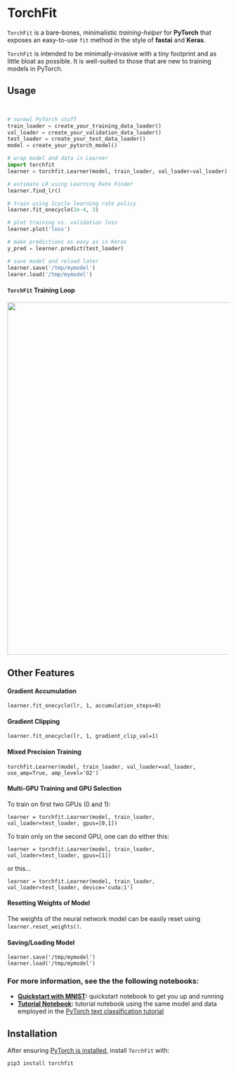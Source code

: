 # TorchFit

`TorchFit` is a bare-bones, minimalistic *training-helper* for **PyTorch** that exposes an easy-to-use `fit` method in the style of **fastai** and **Keras**.  

`TorchFit` is intended to be minimally-invasive with a tiny footprint and as little bloat as possible. It is well-suited to those that are new to training models in PyTorch. 

## Usage

```python


# normal PyTorch stuff
train_loader = create_your_training_data_loader()
val_loader = create_your_validation_data_loader()
test_loader = create_your_test_data_loader()
model = create_your_pytorch_model()

# wrap model and data in Learner
import torchfit
learner = torchfit.Learner(model, train_loader, val_loader=val_loader)

# estimate LR using Learning Rate Finder
learner.find_lr()

# train using 1cycle learning rate policy
learner.fit_onecycle(1e-4, 3)

# plot training vs. validation loss
learner.plot('loss')

# make predictions as easy as in Keras
y_pred = learner.predict(test_loader)

# save model and reload later
learner.save('/tmp/mymodel')
learer.load('/tmp/mymodel')
```


#### `TorchFit` Training Loop
<img src="https://github.com/amaiya/torchfit/raw/develop/images/torchfit_progress.gif" width="800">


## Other Features

#### Gradient Accumulation
```learner.fit_onecycle(lr, 1, accumulation_steps=8)```


#### Gradient Clipping
```learner.fit_onecycle(lr, 1, gradient_clip_val=1)```


#### Mixed Precision Training
```torchfit.Learner(model, train_loader, val_loader=val_loader, use_amp=True, amp_level='O2')```

#### Multi-GPU Training and GPU Selection

To train on first two GPUs (0 and 1):

```learner = torchfit.Learner(model, train_loader, val_loader=test_loader, gpus=[0,1])```

To train only on the second GPU, one can do either this:

```learner = torchfit.Learner(model, train_loader, val_loader=test_loader, gpus=[1])```

or this...

```learner = torchfit.Learner(model, train_loader, val_loader=test_loader, device='cuda:1')```


#### Resetting Weights of Model
The weights of the neural network model can be easily reset using `learner.reset_weights()`. 


#### Saving/Loading Model
```
learner.save('/tmp/mymodel')
learner.load('/tmp/mymodel')
```

### For more information, see the the following notebooks:
- **[Quickstart with MNIST](https://github.com/amaiya/torchfit/blob/master/examples/quickstart-mnist.ipynb):**  quickstart notebook to get you up and running
- **[Tutorial Notebook](https://github.com/amaiya/torchfit/blob/master/examples/tutorial.ipynb):**  tutorial notebook using the same model and data employed in the [PyTorch text classification tutorial](https://pytorch.org/tutorials/beginner/text_sentiment_ngrams_tutorial.html)


## Installation

After ensuring [PyTorch is installed](https://pytorch.org/get-started/locally/), install `TorchFit` with:

```
pip3 install torchfit

```

<!-- pip3 install pillow==6.2.2 torch==1.3.1+cu100 torchvision==0.4.2+cu100 -f https://download.pytorch.org/whl/torch_stable.html -->
